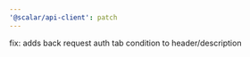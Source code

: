 ```yaml
---
'@scalar/api-client': patch
---
```


fix: adds back request auth tab condition to header/description
